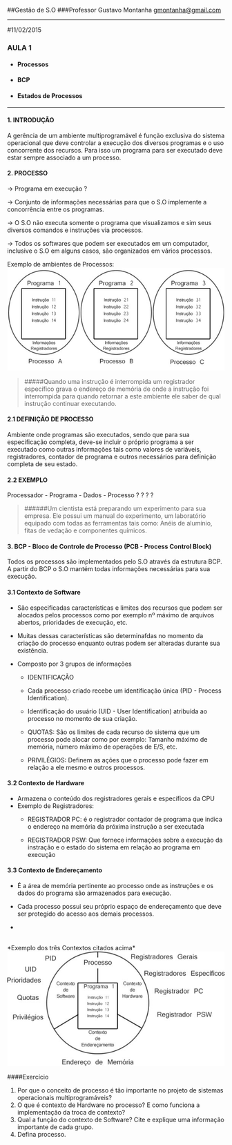 ##Gestão de S.O
###Professor Gustavo Montanha gmontanha@gmail.com

------------------------------------------------
#11/02/2015


### AULA 1

- #### Processos
- #### BCP
- #### Estados de Processos

------------------------------------------------
#### 1. INTRODUÇÃO
A gerência de um ambiente multiprogramável é função exclusiva do sistema operacional que deve controlar a execução dos diversos programas e o uso concorrente dos recursos. Para isso um programa para ser executado deve estar sempre associado a um processo. 



#### 2. PROCESSO
-> Programa em execução ?

-> Conjunto de informações necessárias para que o S.O implemente a concorrência entre os programas.

-> O S.O não executa somente o programa que visualizamos e sim seus diversos comandos e instruções via processos.

-> Todos os softwares que podem ser executados em um computador, inclusive o S.O em alguns casos, são organizados em vários processos.

Exemplo de ambientes de Processos: 
<img src="img/Processos01.jpg" alt="" />
>#####Quando uma instrução é interrompida um registrador específico grava o endereço de memória de onde a instrução foi interrompida para quando retornar a este ambiente ele saber de qual instrução continuar executando.


#### 2.1 DEFINIÇÃO DE PROCESSO
Ambiente onde programas são executados, sendo que para sua especificação completa, deve-se incluir o próprio programa a ser executado como outras informações tais como valores de variáveis, registradores, contador de programa e outros necessários para definição completa de seu estado.


#### 2.2 EXEMPLO


Processador  -  Programa  -  Dados  -  Processo
 		?							 ?					 ?					?

>######Um cientista está preparando um experimento para sua empresa. Ele possui um manual do experimento, um laboratório equipado com todas as ferramentas tais como: Anéis de alumínio, fitas de vedação e componentes químicos.



#### 3. BCP - Bloco de Controle de Processo (PCB - Process Control Block)
Todos os processos são implementados pelo S.O através da estrutura BCP. A partir do BCP o S.O mantém todas informações necessárias para sua execução.

#### 3.1 Contexto de Software
- São especificadas características e limites dos recursos que podem ser alocados pelos processos como por exemplo nº máximo de arquivos abertos, prioridades de execução, etc.

- Muitas dessas características são determinafdas no momento da criação do processo enquanto outras podem ser alteradas durante sua existência. 

- Composto por 3 grupos de informações 
	- IDENTIFICAÇÃO
   - Cada processo criado recebe um identificação única (PID - Process Identification).
   - Identificação do usuário (UID - User Identification) atribuída ao processo no momento de sua criação.

	- QUOTAS: São os limites de cada recurso do sistema que um processo pode alocar como por exemplo: Tamanho máximo de memória, número máximo de operações de E/S, etc.

	- PRIVILÉGIOS: Definem as ações que o processo pode fazer em relação a ele mesmo e outros processos.


#### 3.2 Contexto de Hardware
- Armazena o conteúdo dos registradores gerais e específicos da CPU
- Exemplo de Registradores:
	- REGISTRADOR PC: é o registrador contador de programa que indica o endereço na memória da próxima instrução a ser executada
	
	- REGISTRADOR PSW: Que fornece informações sobre a execução da instração e o estado do sistema em relação ao programa em execução 


#### 3.3 Contexto de Endereçamento
- É a área de memória pertinente ao processo onde as instruções e os dados do programa são armazenados para execução.

- Cada processo possui seu próprio espaço de endereçamento que deve ser protegido do acesso aos demais processos.
-

<br>
*Exemplo dos três Contextos citados acima*

<img src="./img/Contextos01.jpg" />


####Exercício

1. Por que o conceito de processo é tão importante no projeto de sistemas operacionais multiprogramáveis?
2. O que é contexto de Hardware no processo? E como funciona a implementação da troca de contexto?
3. Qual a função do contexto de Software? Cite e explique uma informação importante de cada grupo.
4. Defina processo.